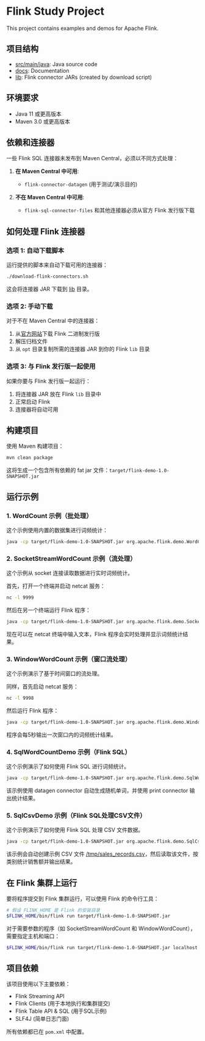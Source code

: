 # Flink Study Project

This project contains examples and demos for Apache Flink.

## 项目结构

- [src/main/java](src/main/java): Java source code
- [docs](docs): Documentation
- [lib](lib): Flink connector JARs (created by download script)

## 环境要求

- Java 11 或更高版本
- Maven 3.0 或更高版本

## 依赖和连接器

一些 Flink SQL 连接器未发布到 Maven Central，必须以不同方式处理：

1. **在 Maven Central 中可用**:
   - `flink-connector-datagen` (用于测试/演示目的)

2. **不在 Maven Central 中可用**:
   - `flink-sql-connector-files` 和其他连接器必须从官方 Flink 发行版下载

## 如何处理 Flink 连接器

### 选项 1: 自动下载脚本

运行提供的脚本来自动下载可用的连接器：

```bash
./download-flink-connectors.sh
```

这会将连接器 JAR 下载到 [lib](lib) 目录。

### 选项 2: 手动下载

对于不在 Maven Central 中的连接器：

1. 从[官方网站](https://flink.apache.org/downloads/)下载 Flink 二进制发行版
2. 解压归档文件
3. 从 `opt` 目录复制所需的连接器 JAR 到你的 Flink `lib` 目录

### 选项 3: 与 Flink 发行版一起使用

如果你要与 Flink 发行版一起运行：

1. 将连接器 JAR 放在 Flink `lib` 目录中
2. 正常启动 Flink
3. 连接器将自动可用

## 构建项目

使用 Maven 构建项目：

```bash
mvn clean package
```

这将生成一个包含所有依赖的 fat jar 文件：`target/flink-demo-1.0-SNAPSHOT.jar`

## 运行示例

### 1. WordCount 示例（批处理）

这个示例使用内置的数据集进行词频统计：

```bash
java -cp target/flink-demo-1.0-SNAPSHOT.jar org.apache.flink.demo.WordCount
```

### 2. SocketStreamWordCount 示例（流处理）

这个示例从 socket 连接读取数据进行实时词频统计。

首先，打开一个终端并启动 netcat 服务：

```bash
nc -l 9999
```

然后在另一个终端运行 Flink 程序：

```bash
java -cp target/flink-demo-1.0-SNAPSHOT.jar org.apache.flink.demo.SocketStreamWordCount localhost 9999
```

现在可以在 netcat 终端中输入文本，Flink 程序会实时处理并显示词频统计结果。

### 3. WindowWordCount 示例（窗口流处理）

这个示例演示了基于时间窗口的流处理。

同样，首先启动 netcat 服务：

```bash
nc -l 9998
```

然后运行 Flink 程序：

```bash
java -cp target/flink-demo-1.0-SNAPSHOT.jar org.apache.flink.demo.WindowWordCount localhost 9998
```

程序会每5秒输出一次窗口内的词频统计结果。

### 4. SqlWordCountDemo 示例（Flink SQL）

这个示例演示了如何使用 Flink SQL 进行词频统计。

```bash
java -cp target/flink-demo-1.0-SNAPSHOT.jar org.apache.flink.demo.SqlWordCountDemo
```

该示例使用 datagen connector 自动生成随机单词，并使用 print connector 输出统计结果。

### 5. SqlCsvDemo 示例（Flink SQL处理CSV文件）

这个示例演示了如何使用 Flink SQL 处理 CSV 文件数据。

```bash
java -cp target/flink-demo-1.0-SNAPSHOT.jar org.apache.flink.demo.SqlCsvDemo
```

该示例会自动创建示例 CSV 文件 [/tmp/sales_records.csv](file:///tmp/sales_records.csv)，然后读取该文件，按类别统计销售额并输出结果。

## 在 Flink 集群上运行

要将程序提交到 Flink 集群运行，可以使用 Flink 的命令行工具：

```bash
# 假设 FLINK_HOME 是 Flink 的安装目录
$FLINK_HOME/bin/flink run target/flink-demo-1.0-SNAPSHOT.jar
```

对于需要参数的程序（如 SocketStreamWordCount 和 WindowWordCount），需要指定主机和端口：

```bash
$FLINK_HOME/bin/flink run target/flink-demo-1.0-SNAPSHOT.jar localhost 9999
```

## 项目依赖

该项目使用以下主要依赖：

- Flink Streaming API
- Flink Clients (用于本地执行和集群提交)
- Flink Table API & SQL (用于SQL示例)
- SLF4J (简单日志门面)

所有依赖都已在 `pom.xml` 中配置。
